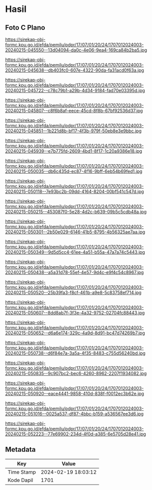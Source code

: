 # Hasil

## Foto C Plano

https://sirekap-obj-formc.kpu.go.id/efda/pemilu/pdpr/17/07/01/20/24/1707012024003-20240215-045550--13d04094-da0c-4e06-9ea4-169ca84b2ba5.jpg

https://sirekap-obj-formc.kpu.go.id/efda/pemilu/pdpr/17/07/01/20/24/1707012024003-20240215-045638--db403fc0-607e-4322-90da-fa31acd0f63a.jpg

https://sirekap-obj-formc.kpu.go.id/efda/pemilu/pdpr/17/07/01/20/24/1707012024003-20240215-045722--c78c79b1-a29b-4d34-9184-fad70e03395d.jpg

https://sirekap-obj-formc.kpu.go.id/efda/pemilu/pdpr/17/07/01/20/24/1707012024003-20240215-045807--c8f6b8af-eece-45cd-8f8b-67bf92536d37.jpg

https://sirekap-obj-formc.kpu.go.id/efda/pemilu/pdpr/17/07/01/20/24/1707012024003-20240215-045851--1b221d8b-bf17-4f3b-979f-50eb8e3e9bbc.jpg

https://sirekap-obj-formc.kpu.go.id/efda/pemilu/pdpr/17/07/01/20/24/1707012024003-20240215-045939--e7b775fd-2609-4bd1-8f17-1c20a9386e18.jpg

https://sirekap-obj-formc.kpu.go.id/efda/pemilu/pdpr/17/07/01/20/24/1707012024003-20240215-050035--db6c435d-ec87-4f16-9bff-6eb54b69fed1.jpg

https://sirekap-obj-formc.kpu.go.id/efda/pemilu/pdpr/17/07/01/20/24/1707012024003-20240215-050118--7e93bc2b-09dd-4164-8204-00bf541c547d.jpg

https://sirekap-obj-formc.kpu.go.id/efda/pemilu/pdpr/17/07/01/20/24/1707012024003-20240215-050215--453087f0-5e28-4d2c-b639-09b5c5cdb48a.jpg

https://sirekap-obj-formc.kpu.go.id/efda/pemilu/pdpr/17/07/01/20/24/1707012024003-20240215-050301--2b50e029-6146-41b5-8795-4b56325ae7aa.jpg

https://sirekap-obj-formc.kpu.go.id/efda/pemilu/pdpr/17/07/01/20/24/1707012024003-20240215-050349--9d5d5cc4-61ee-4a51-b55a-47a7a74c5443.jpg

https://sirekap-obj-formc.kpu.go.id/efda/pemilu/pdpr/17/07/01/20/24/1707012024003-20240215-050438--a5a31d78-55ef-4e57-9d4c-e9f4c54c8967.jpg

https://sirekap-obj-formc.kpu.go.id/efda/pemilu/pdpr/17/07/01/20/24/1707012024003-20240215-050520--25b39fa3-f8cf-461b-a9e8-5c83758ef714.jpg

https://sirekap-obj-formc.kpu.go.id/efda/pemilu/pdpr/17/07/01/20/24/1707012024003-20240215-050607--8dd8ab7f-3f3e-4a32-9752-02704fc88443.jpg

https://sirekap-obj-formc.kpu.go.id/efda/pemilu/pdpr/17/07/01/20/24/1707012024003-20240215-050652--d6a6e174-329c-4a9d-8d91-bc47d74269b7.jpg

https://sirekap-obj-formc.kpu.go.id/efda/pemilu/pdpr/17/07/01/20/24/1707012024003-20240215-050738--d6f84e7a-3a5a-4f35-8483-c755d56240bd.jpg

https://sirekap-obj-formc.kpu.go.id/efda/pemilu/pdpr/17/07/01/20/24/1707012024003-20240215-050835--9c907bc2-bec6-4260-8962-2207f1934082.jpg

https://sirekap-obj-formc.kpu.go.id/efda/pemilu/pdpr/17/07/01/20/24/1707012024003-20240215-050920--eace4441-9858-410d-838f-f0012ec3b62e.jpg

https://sirekap-obj-formc.kpu.go.id/efda/pemilu/pdpr/17/07/01/20/24/1707012024003-20240215-051016--0025a537-df87-4bbc-b159-a536567ee3d6.jpg

https://sirekap-obj-formc.kpu.go.id/efda/pemilu/pdpr/17/07/01/20/24/1707012024003-20240215-052223--77e69902-234d-4f0d-a385-6e5705d28e41.jpg


## Metadata

| Key        | Value               |
| ---------- | ------------------- |
| Time Stamp | 2024-02-19 18:03:12 |
| Kode Dapil | 1701                |



